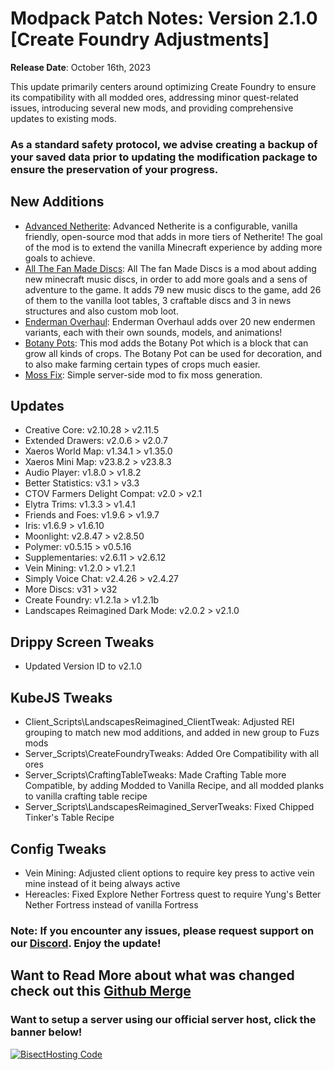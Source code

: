 # Modpack Patch Notes: Version 2.1.0 [Create Foundry Adjustments]
**Release Date**: October 16th, 2023

This update primarily centers around optimizing Create Foundry to ensure its compatibility with all modded ores, addressing minor quest-related issues, introducing several new mods, and providing comprehensive updates to existing mods.
### As a standard safety protocol, we advise creating a backup of your saved data prior to updating the modification package to ensure the preservation of your progress.
## New Additions
- [Advanced Netherite](https://modrinth.com/mod/advanced-netherite): Advanced Netherite is a configurable, vanilla friendly, open-source mod that adds in more tiers of Netherite! The goal of the mod is to extend the vanilla Minecraft experience by adding more goals to achieve.
- [All The Fan Made Discs](https://modrinth.com/mod/all-the-fan-made-discs): All The fan Made Discs is a mod about adding new minecraft music discs, in order to add more goals and a sens of adventure to the game. It adds 79 new music discs to the game, add 26 of them to the vanilla loot tables, 3 craftable discs and 3 in news structures and also custom mob loot.
- [Enderman Overhaul](https://modrinth.com/mod/enderman-overhaul): Enderman Overhaul adds over 20 new endermen variants, each with their own sounds, models, and animations!
- [Botany Pots](https://modrinth.com/mod/botany-pots): This mod adds the Botany Pot which is a block that can grow all kinds of crops. The Botany Pot can be used for decoration, and to also make farming certain types of crops much easier.
- [Moss Fix](https://modrinth.com/mod/moss-fix): Simple server-side mod to fix moss generation.
## Updates
- Creative Core: v2.10.28 > v2.11.5
- Extended Drawers: v2.0.6 > v2.0.7
- Xaeros World Map: v1.34.1 > v1.35.0
- Xaeros Mini Map: v23.8.2 > v23.8.3
- Audio Player: v1.8.0 > v1.8.2
- Better Statistics: v3.1 > v3.3
- CTOV Farmers Delight Compat: v2.0 > v2.1
- Elytra Trims: v1.3.3 > v1.4.1
- Friends and Foes: v1.9.6 > v1.9.7
- Iris: v1.6.9 > v1.6.10
- Moonlight: v2.8.47 > v2.8.50
- Polymer: v0.5.15 > v0.5.16
- Supplementaries: v2.6.11 > v2.6.12
- Vein Mining: v1.2.0 > v1.2.1
- Simply Voice Chat: v2.4.26 > v2.4.27
- More Discs: v31 > v32
- Create Foundry: v1.2.1a > v1.2.1b
- Landscapes Reimagined Dark Mode: v2.0.2 > v2.1.0
## Drippy Screen Tweaks
- Updated Version ID to v2.1.0
## KubeJS Tweaks
- Client_Scripts\LandscapesReimagined_ClientTweak: Adjusted REI grouping to match new mod additions, and added in new group to Fuzs mods
- Server_Scripts\CreateFoundryTweaks: Added Ore Compatibility with all ores
- Server_Scripts\CraftingTableTweaks: Made Crafting Table more Compatible, by adding Modded to Vanilla Recipe, and all modded planks to vanilla crafting table recipe
- Server_Scripts\LandscapesReimagined_ServerTweaks: Fixed Chipped Tinker's Table Recipe
## Config Tweaks
- Vein Mining: Adjusted client options to require key press to active vein mine instead of it being always active
- Hereacles: Fixed Explore Nether Fortress quest to require Yung's Better Nether Fortress instead of vanilla Fortress
### Note: If you encounter any issues, please request support on our [Discord](https://discord.gg/quenZthXgy). Enjoy the update!
## Want to Read More about what was changed check out this [Github Merge](https://github.com/M0nkeyPr0grammer/Landscapes-Reimagined/commit/0824357d366722f0cc1d2aadc8905a21f0757b2e)
### Want to setup a server using our official server host, click the banner below!
[![BisectHosting Code](https://raw.githubusercontent.com/M0nkeyPr0grammer/Landscapes-Reimagined/main/BH_Landscape_reimagined.png)](https://bisecthosting.com/landscapes_reimagined?r=modrinth+chanelog)
